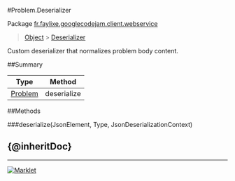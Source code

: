 #Problem.Deserializer

Package [fr.faylixe.googlecodejam.client.webservice](README.md)<br>
> [Object](../../../../ava/lang/Object.md) > [Deserializer](Deserializer.md)

Custom deserializer that normalizes problem body content.

##Summary

Type | Method
 --- | --- 
[Problem](Problem.md) | deserialize


##Methods

###deserialize(JsonElement, Type, JsonDeserializationContext)


{@inheritDoc}
---
---
[![Marklet](https://img.shields.io/badge/Generated%20by-Marklet-green.svg)](https://github.com/Faylixe/marklet)